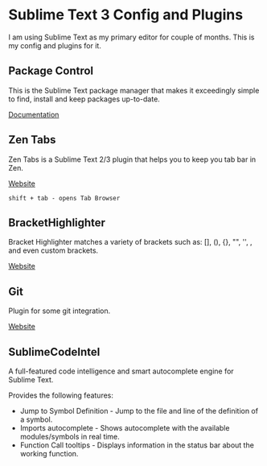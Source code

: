 # Sublime Text 3 Config and Plugins

I am using Sublime Text as my primary editor for couple of months. This is my config and plugins for it.

## Package Control

This is the Sublime Text package manager that makes it exceedingly simple to find, install and keep packages up-to-date.

[Documentation](https://sublime.wbond.net/docs/usage)

## Zen Tabs

Zen Tabs is a Sublime Text 2/3 plugin that helps you to keep you tab bar in Zen.

[Website](https://github.com/travmik/ZenTabs)

`
shift + tab - opens Tab Browser
`

## Bracket​Highlighter

Bracket Highlighter matches a variety of brackets such as: [], (), {}, "", '', <tag></tag>, and even custom brackets.

[Website](https://github.com/facelessuser/BracketHighlighter/tree/BH2ST3)

## Git

Plugin for some git integration.

[Website](https://github.com/kemayo/sublime-git)

## SublimeCodeIntel

A full-featured code intelligence and smart autocomplete engine for Sublime Text.

Provides the following features:

* Jump to Symbol Definition - Jump to the file and line of the definition of a symbol.
* Imports autocomplete - Shows autocomplete with the available modules/symbols in real time.
* Function Call tooltips - Displays information in the status bar about the working function.
